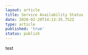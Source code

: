 ```yaml
---
layout: article
title: Service Availability Status
date: 2020-02-20T14:13:35.752Z
type: article
published: 'true'
status: publish
---
```

test
